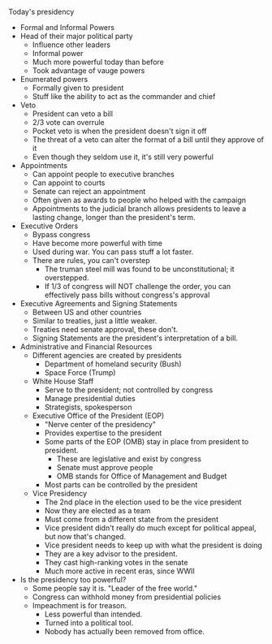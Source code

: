 Today's presidency
- Formal and Informal Powers
- Head of their major political party
	- Influence other leaders
	- Informal power
	- Much more powerful today than before
	- Took advantage of vauge powers
- Enumerated powers
	- Formally given to president
	- Stuff like the ability to act as the commander and chief
- Veto
	- President can veto a bill
	- 2/3 vote can overrule
	- Pocket veto is when the president doesn't sign it off
	- The threat of a veto can alter the format of a bill until they approve of it
	- Even though they seldom use it, it's still very powerful
- Appointments
	- Can appoint people to executive branches
	- Can appoint to courts
	- Senate can reject an appointment
	- Often given as awards to people who helped with the campaign
	- Appointments to the judicial branch allows presidents to leave a lasting change, longer than the president's term.
- Executive Orders
	- Bypass congress
	- Have become more powerful with time
	- Used during war. You can pass stuff a lot faster.
	- There are rules, you can't overstep
		- The truman steel mill was found to be unconstitutional; it overstepped.
		- If 1/3 of congress will NOT challenge the order, you can effectively pass bills without congress's approval
- Executive Agreements and Signing Statements
	- Between US and other countries
	- Similar to treaties, just a little weaker.
	- Treaties need senate approval, these don't.
	- Signing Statements are the president's interpretation of a bill.
- Administrative and Financial Resources
	- Different agencies are created by presidents
		- Department of homeland security (Bush)
		- Space Force (Trump)
	- White House Staff
		- Serve to the president; not controlled by congress
		- Manage presidential duties
		- Strategists, spokesperson
	- Executive Office of the President (EOP)
		- "Nerve center of the presidency"
		- Provides expertise to the president
		- Some parts of the EOP (OMB) stay in place from president to president.
			- These are legislative and exist by congress
			- Senate must approve people  
			- OMB stands for Office of Management and Budget
		- Most parts can be controlled by the president
	- Vice Presidency
		- The 2nd place in the election used to be the vice president
		- Now they are elected as a team
		- Must come from a different state from the president
		- Vice president didn't really do much except for political appeal, but now that's changed.
		- Vice president needs to keep up with what the president is doing
		- They are a key advisor to the president.
		- They cast high-ranking votes in the senate
		- Much more active in recent eras, since WWII
- Is the presidency too powerful?
	- Some people say it is. "Leader of the free world."
	- Congress can withhold money from presidential policies 
	- Impeachment is for treason.
		- Less powerful than intended.
		- Turned into a political tool.
		- Nobody has actually been removed from office.